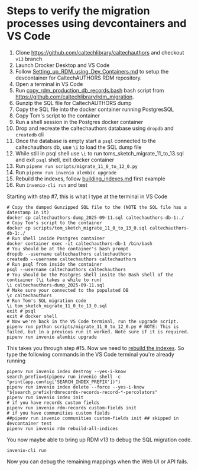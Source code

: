 
# Steps to verify the migration processes using devcontainers and VS Code

1. Clone <https://github.com/caltechlibrary/caltechauthors> and checkout `v13` branch
2. Launch Drocker Desktop and VS Code
3. Follow [Setting_up_RDM_using_Dev_Containers.md](Setting_up_RDM_using_Dev_Containers.md) to setup the devcontainer for CaltechAUTHORS RDM repository.
4. Open a terminal in VS Code
5. Run [copy_rdm_production_db_records.bash](copy_rdm_production_db_records.bash) bash script from <https://github.com/caltechlibrary/rdm_migration>. 
6. Gunzip the SQL file for CaltechAUTHORS dump
7. Copy the SQL file into the docker container running PostgresSQL
8. Copy Tom's script to the container
9. Run a shell session in the Postgres docker container
10. Drop and recreate the caltechauthors database using `dropdb` and `createdb` cli
11. Once the database is empty start a `psql` connected to the caltechauthors db, use `\i` to load the SQL dump file
12. While still in psql shell use `\i` to run toms_sketch_migrate_11_to_13.sql and exit `psql` shell, exit docker container
13. Run `pipenv run scripts/migrate_11_0_to_12_0.py`
14. Run `pipenv run invenio alembic upgrade`
15. Rebuild the indexes, follow [building_indexes.md](building_indexes.md) first example
16. Run `invenio-cli run` and test


Starting with step #7, this is what I type at the terminal in VS Code

~~~shell
# Copy the dumped Gunzipped SQL file to the (NOTE the SQL file has a datestamp in it)
docker cp caltechauthors-dump_2025-09-11.sql caltechauthors-db-1:./
# Copy Tom's script to the container
docker cp scripts/tom_sketch_migrate_11_0_to_13_0.sql caltechauthors-db-1:./
# Run shell inside Postgres container
docker container exec -it caltechauthors-db-1 /bin/bash
# You should be at the container's bash prompt
dropdb --username caltechauthors caltechauthors
createdb --username caltechauthors caltechauthors
# Run psql from inside the container
psql --username caltechauthors caltechauthors
# You should be the Postgres shell insite the Bash shell of the contiainer (\i takes a while to run)
\i caltechauthors-dump_2025-09-11.sql
# Make sure your connected to the populated DB
\c caltechauthors
# Run Tom's SQL migration code
\i tom_sketch_migrate_11_0_to_13_0.sql 
exit # psql
exit # docker shell
# Now we're back in the VS Code terminal, run the upgrade script.
pipenv run python scripts/migrate_11_0_to_12_0.py # NOTE: This is failed, but in a previous run it worked. Note sure if it is required.
pipenv run invenio alembic upgrade
~~~

This takes you through step #15. Now we need to [rebuild the indexes](building_indexes.md). So type
the following commands in the VS Code terminal you're already running

~~~shell
pipenv run invenio index destroy --yes-i-know
search_prefix=$(pipenv run invenio shell -c "print(app.config['SEARCH_INDEX_PREFIX'])")
pipenv run invenio index delete --force --yes-i-know "${search_prefix}rdmrecords-records-record-*-percolators"
pipenv run invenio index init
# if you have records custom fields
pipenv run invenio rdm-records custom-fields init
# if you have communities custom fields
##pipenv run invenio communities custom-fields init ## skipped in devcontainer test
pipenv run invenio rdm rebuild-all-indices
~~~

You now maybe able to bring up RDM v13 to debug the SQL migration code.

~~~shell
invenio-cli run
~~~

Now you can debug the remaining mappings when the Web UI or API fails.
